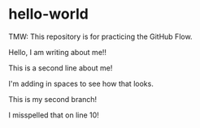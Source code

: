 # hello-world
TMW: This repository is for practicing the GitHub Flow.

Hello, I am writing about me!!

This is a second line about me!

I'm adding in spaces to see how that looks.

This is my second branch!

I misspelled that on line 10!
